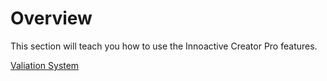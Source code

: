 # Overview

This section will teach you how to use the Innoactive Creator Pro features.

[Valiation System](01-validation.md)
